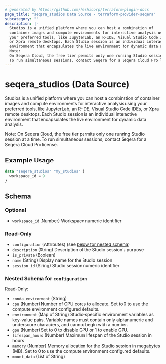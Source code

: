 ```yaml
---
# generated by https://github.com/hashicorp/terraform-plugin-docs
page_title: "seqera_studios Data Source - terraform-provider-seqera"
subcategory: ""
description: |-
  Studios is a unified platform where you can host a combination of
  container images and compute environments for interactive analysis using
  your preferred tools, like JupyterLab, an R-IDE, Visual Studio Code IDEs,
  or Xpra remote desktops. Each Studio session is an individual interactive
  environment that encapsulates the live environment for dynamic data analysis.
  Note:
  On Seqera Cloud, the free tier permits only one running Studio session at a time.
  To run simultaneous sessions, contact Seqera for a Seqera Cloud Pro license.
---
```


# seqera_studios (Data Source)

Studios is a unified platform where you can host a combination of
container images and compute environments for interactive analysis using
your preferred tools, like JupyterLab, an R-IDE, Visual Studio Code IDEs,
or Xpra remote desktops. Each Studio session is an individual interactive
environment that encapsulates the live environment for dynamic data analysis.

Note:
On Seqera Cloud, the free tier permits only one running Studio session at a time.
To run simultaneous sessions, contact Seqera for a Seqera Cloud Pro license.

## Example Usage

```terraform
data "seqera_studios" "my_studios" {
  workspace_id = 9
}
```

<!-- schema generated by tfplugindocs -->
## Schema

### Optional

- `workspace_id` (Number) Workspace numeric identifier

### Read-Only

- `configuration` (Attributes) (see [below for nested schema](#nestedatt--configuration))
- `description` (String) Description of the Studio session's purpose
- `is_private` (Boolean)
- `name` (String) Display name for the Studio session
- `session_id` (String) Studio session numeric identifier

<a id="nestedatt--configuration"></a>
### Nested Schema for `configuration`

Read-Only:

- `conda_environment` (String)
- `cpu` (Number) Number of CPU cores to allocate. Set to 0 to use the compute environment configured defaults.
- `environment` (Map of String) Studio-specific environment variables as key-value pairs. Variable names must contain only alphanumeric and underscore characters, and cannot begin with a number.
- `gpu` (Number) Set to 0 to disable GPU or 1 to enable GPU.
- `lifespan_hours` (Number) Maximum lifespan of the Studio session in hours
- `memory` (Number) Memory allocation for the Studio session in megabytes (MB). Set to 0 to use the compute environment configured defaults.
- `mount_data` (List of String)
